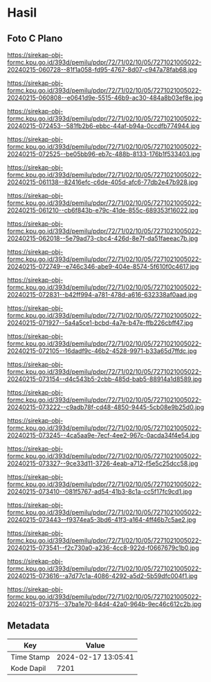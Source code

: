 # Hasil

## Foto C Plano

https://sirekap-obj-formc.kpu.go.id/393d/pemilu/pdpr/72/71/02/10/05/7271021005022-20240215-060728--81f1a058-fd95-4767-8d07-c947a78fab68.jpg

https://sirekap-obj-formc.kpu.go.id/393d/pemilu/pdpr/72/71/02/10/05/7271021005022-20240215-060808--e0641d9e-5515-46b9-ac30-484a8b03ef8e.jpg

https://sirekap-obj-formc.kpu.go.id/393d/pemilu/pdpr/72/71/02/10/05/7271021005022-20240215-072453--581fb2b6-ebbc-44af-b94a-0ccdfb774944.jpg

https://sirekap-obj-formc.kpu.go.id/393d/pemilu/pdpr/72/71/02/10/05/7271021005022-20240215-072525--be05bb96-eb7c-488b-8133-176b1f533403.jpg

https://sirekap-obj-formc.kpu.go.id/393d/pemilu/pdpr/72/71/02/10/05/7271021005022-20240215-061138--82416efc-c6de-405d-afc6-77db2e47b928.jpg

https://sirekap-obj-formc.kpu.go.id/393d/pemilu/pdpr/72/71/02/10/05/7271021005022-20240215-061210--cb6f843b-e79c-41de-855c-689353f16022.jpg

https://sirekap-obj-formc.kpu.go.id/393d/pemilu/pdpr/72/71/02/10/05/7271021005022-20240215-062018--5e79ad73-cbc4-426d-8e7f-da51faeeac7b.jpg

https://sirekap-obj-formc.kpu.go.id/393d/pemilu/pdpr/72/71/02/10/05/7271021005022-20240215-072749--e746c346-abe9-404e-8574-5f610f0c4617.jpg

https://sirekap-obj-formc.kpu.go.id/393d/pemilu/pdpr/72/71/02/10/05/7271021005022-20240215-072831--b42ff994-a781-478d-a616-632338af0aad.jpg

https://sirekap-obj-formc.kpu.go.id/393d/pemilu/pdpr/72/71/02/10/05/7271021005022-20240215-071927--5a4a5ce1-bcbd-4a7e-b47e-ffb226cbff47.jpg

https://sirekap-obj-formc.kpu.go.id/393d/pemilu/pdpr/72/71/02/10/05/7271021005022-20240215-072105--16dadf9c-46b2-4528-9971-b33a65d7ffdc.jpg

https://sirekap-obj-formc.kpu.go.id/393d/pemilu/pdpr/72/71/02/10/05/7271021005022-20240215-073154--d4c543b5-2cbb-485d-bab5-88914a1d8589.jpg

https://sirekap-obj-formc.kpu.go.id/393d/pemilu/pdpr/72/71/02/10/05/7271021005022-20240215-073222--c9adb78f-cd48-4850-9445-5cb08e9b25d0.jpg

https://sirekap-obj-formc.kpu.go.id/393d/pemilu/pdpr/72/71/02/10/05/7271021005022-20240215-073245--4ca5aa9e-7ecf-4ee2-967c-0acda34f4e54.jpg

https://sirekap-obj-formc.kpu.go.id/393d/pemilu/pdpr/72/71/02/10/05/7271021005022-20240215-073327--9ce33d11-3726-4eab-a712-f5e5c25dcc58.jpg

https://sirekap-obj-formc.kpu.go.id/393d/pemilu/pdpr/72/71/02/10/05/7271021005022-20240215-073410--081f5767-ad54-41b3-8c1a-cc5f17fc9cd1.jpg

https://sirekap-obj-formc.kpu.go.id/393d/pemilu/pdpr/72/71/02/10/05/7271021005022-20240215-073443--f9374ea5-3bd6-41f3-a164-4ff46b7c5ae2.jpg

https://sirekap-obj-formc.kpu.go.id/393d/pemilu/pdpr/72/71/02/10/05/7271021005022-20240215-073541--f2c730a0-a236-4cc8-922d-f0667679c1b0.jpg

https://sirekap-obj-formc.kpu.go.id/393d/pemilu/pdpr/72/71/02/10/05/7271021005022-20240215-073616--a7d77c1a-4086-4292-a5d2-5b59dfc004f1.jpg

https://sirekap-obj-formc.kpu.go.id/393d/pemilu/pdpr/72/71/02/10/05/7271021005022-20240215-073715--37ba1e70-84d4-42a0-964b-9ec46c612c2b.jpg


## Metadata

| Key        | Value               |
| ---------- | ------------------- |
| Time Stamp | 2024-02-17 13:05:41 |
| Kode Dapil | 7201                |



